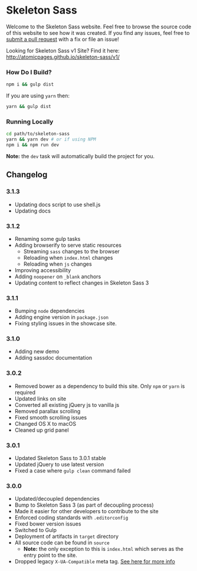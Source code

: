 Skeleton Sass
=============

Welcome to the Skeleton Sass website. Feel free to browse the source code of this website to see how it was created. If you find any issues, feel free to [submit a pull request](https://github.com/atomicpages/skeleton-sass/pull/new/gh-pages) with a fix or file an issue!

Looking for Skeleton Sass v1 Site? Find it here: http://atomicpages.github.io/skeleton-sass/v1/

### How Do I Build?

~~~bash
npm i && gulp dist
~~~

If you are using `yarn` then:

~~~bash
yarn && gulp dist
~~~

### Running Locally

~~~bash
cd path/to/skeleton-sass
yarn && yarn dev # or if using NPM
npm i && npm run dev
~~~

**Note:** the `dev` task will automatically build the project for you.

## Changelog
### 3.1.3
* Updating docs script to use shell.js
* Updating docs

### 3.1.2
* Renaming some gulp tasks
* Adding browserify to serve static resources
    * Streaming `sass` changes to the browser
    * Reloading when `index.html` changes
    * Reloading when `js` changes
* Improving accessibility
* Adding `noopener` on `_blank` anchors
* Updating content to reflect changes in Skeleton Sass 3

### 3.1.1
* Bumping `node` dependencies
* Adding engine version in `package.json`
* Fixing styling issues in the showcase site.

### 3.1.0
* Adding new demo
* Adding sassdoc documentation

### 3.0.2
* Removed bower as a dependency to build this site. Only `npm` or `yarn` is required
* Updated links on site
* Converted all existing jQuery js to vanilla js
* Removed parallax scrolling
* Fixed smooth scrolling issues
* Changed OS X to macOS
* Cleaned up grid panel

### 3.0.1
* Updated Skeleton Sass to 3.0.1 stable
* Updated jQuery to use latest version
* Fixed a case where `gulp clean` command failed

### 3.0.0
* Updated/decoupled dependencies
* Bump to Skeleton Sass 3 (as part of decoupling process)
* Made it easier for other developers to contribute to the site
* Enforced coding standards with `.editorconfig`
* Fixed bower version issues
* Switched to Gulp
* Deployment of artifacts in `target` directory
* All source code can be found in `source`
    * **Note:** the only exception to this is `index.html` which serves as the entry point to the site.
* Dropped legacy `X-UA-Compatible` meta tag. [See here for more info](http://stackoverflow.com/questions/6771258/what-does-meta-http-equiv-x-ua-compatible-content-ie-edge-do)
